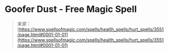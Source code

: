 <!--yml
category: 未分类
date: 2024-06-12 18:37:13
-->

# Goofer Dust - Free Magic Spell

> 来源：[https://www.spellsofmagic.com/spells/health_spells/hurt_spells/3551/page.html#0001-01-01](https://www.spellsofmagic.com/spells/health_spells/hurt_spells/3551/page.html#0001-01-01)